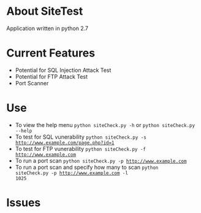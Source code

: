 # About SiteTest
Application written in python 2.7

# Current Features
* Potential for SQL Injection Attack Test
* Potential for FTP Attack Test 
* Port Scanner

# Use
* To view the help menu <code>python siteCheck.py -h</code> or <code>python siteCheck.py --help</code>
* To test for SQL vunerability <code>python siteCheck.py -s http://www.example.com/page.php?id=1</code>
* To test for FTP vunerability <code>python siteCheck.py -f http://www.example.com</code>
* To run a port scan <code>python siteCheck.py -p http://www.example.com</code>
* To run a port scan and specify how many to scan <code>python siteCheck.py -p http://www.example.com -l 1025</code>

# Issues
